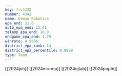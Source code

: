 ```yaml
---
key: frc4342
number: 4342
name: Demon Robotics
epa_end: 31.0
auto_epa_end: 12.41
teleop_epa_end: 16.8
endgame_epa_end: 1.79
winrate: 0.5656
district_epa_rank: 14
district_epa_percentile: 0.8898
type: Team
---
```

[[2024joh]]
[[2024mrcmp]]
[[2024njtab]]
[[2024paphi]]
